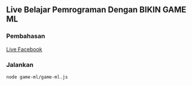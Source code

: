## Live Belajar Pemrograman Dengan BIKIN GAME ML

### Pembahasan

[Live Facebook](https://www.facebook.com/100003032718478/videos/412389794097953/)

### Jalankan

```
node game-ml/game-ml.js
```